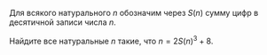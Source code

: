 Для всякого натурального $n$ обозначим через $S(n)$ сумму цифр 
в десятичной записи числа $n$. 

Найдите все натуральные $n$ такие, что $n=2S(n)^3+8$.
